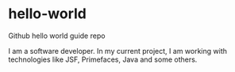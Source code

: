 # hello-world
Github hello world guide repo

I am a software developer. In my current project, I am working with technologies like JSF, Primefaces, Java and some others.
